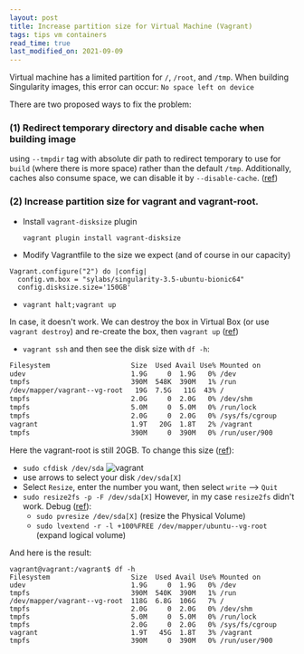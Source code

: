 ```yaml
---
layout: post
title: Increase partition size for Virtual Machine (Vagrant)
tags: tips vm containers
read_time: true
last_modified_on: 2021-09-09
---
```


Virtual machine has a limited partition for `/`, `/root`, and `/tmp`. When building Singularity images, this error can occur:
`No space left on device`

There are two proposed ways to fix the problem:

### (1) Redirect temporary directory and disable cache when building image

using `--tmpdir` tag with absolute dir path to redirect temporary to use for `build` (where there is more space) rather than the default `/tmp`. Additionally, caches also consume space, we can disable it by `--disable-cache`. ([ref](https://sylabs.io/guides/3.4/user-guide/cli/singularity_build.html))

### (2) Increase partition size for vagrant and vagrant-root.
* Install `vagrant-disksize` plugin
  
  `vagrant plugin install vagrant-disksize`

* Modify Vagrantfile to the size we expect (and of course in our capacity)

```
Vagrant.configure("2") do |config|
  config.vm.box = "sylabs/singularity-3.5-ubuntu-bionic64"
  config.disksize.size='150GB'
```
* `vagrant halt;vagrant up`

In case, it doesn't work. We can destroy the box in Virtual Box (or use `vagrant destroy`) and re-create the box, then `vagrant up` ([ref](https://stackoverflow.com/a/51064467/11524628))

* `vagrant ssh` and then see the disk size with `df -h`:
```bash
Filesystem                    Size  Used Avail Use% Mounted on
udev                          1.9G     0  1.9G   0% /dev
tmpfs                         390M  548K  390M   1% /run
/dev/mapper/vagrant--vg-root   19G  7.5G   11G  43% /
tmpfs                         2.0G     0  2.0G   0% /dev/shm
tmpfs                         5.0M     0  5.0M   0% /run/lock
tmpfs                         2.0G     0  2.0G   0% /sys/fs/cgroup
vagrant                       1.9T   20G  1.8T   2% /vagrant
tmpfs                         390M     0  390M   0% /run/user/900
```
Here the vagrant-root is still 20GB. To change this size ([ref](https://stackoverflow.com/a/60185312/11524628)):
* `sudo cfdisk /dev/sda`
  ![vagrant](assets/images/../../../assets/images/vagrant-partition.png)
* use arrows to select your disk `/dev/sda[X]`
* Select `Resize`, enter the number you want, then select `write` --> `Quit`
* `sudo resize2fs -p -F /dev/sda[X]`
However, in my case `resize2fs` didn't work. Debug ([ref](https://unix.stackexchange.com/a/583544/395421)):
    * `sudo pvresize /dev/sda[X]` (resize the Physical Volume)
    * `sudo lvextend -r -l +100%FREE /dev/mapper/ubuntu--vg-root` (expand logical volume)

And here is the result:
```
vagrant@vagrant:/vagrant$ df -h
Filesystem                    Size  Used Avail Use% Mounted on
udev                          1.9G     0  1.9G   0% /dev
tmpfs                         390M  540K  390M   1% /run
/dev/mapper/vagrant--vg-root  118G  6.8G  106G   7% /
tmpfs                         2.0G     0  2.0G   0% /dev/shm
tmpfs                         5.0M     0  5.0M   0% /run/lock
tmpfs                         2.0G     0  2.0G   0% /sys/fs/cgroup
vagrant                       1.9T   45G  1.8T   3% /vagrant
tmpfs                         390M     0  390M   0% /run/user/900
```
